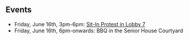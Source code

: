 ## Events

- Friday, June 16th, 3pm-6pm: [Sit-In Protest in Lobby 7](https://www.facebook.com/events/1164534237025672/?active_tab=about)
- Friday, June 16th, 6pm-onwards: BBQ in the Senior House Courtyard